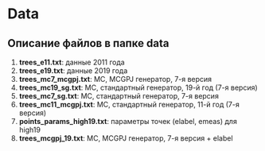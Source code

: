 # Data

## Описание файлов в папке **data**

1. **trees_e11.txt**: данные 2011 года
1. **trees_e19.txt**: данные 2019 года
1. **trees_mc7_mcgpj.txt**: MC, MCGPJ генератор, 7-я версия
1. **trees_mc19_sg.txt**: MC, стандартный генератор, 19-й год (7-я версия)
1. **trees_mc7_sg.txt**: MC, стандартный генератор, 7-я версия
1. **trees_mc11_mcgpj.txt**: MC, стандартный генератор, 11-й год (7-я версия)
1. **points_params_high19.txt**: параметры точек (elabel, emeas) для high19
1. **trees_mcgpj_19.txt**: MC, MCGPJ генератор, 7-я версия + elabel